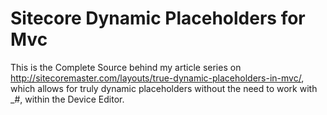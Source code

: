 # Sitecore Dynamic Placeholders for Mvc
This is the Complete Source behind my article series on http://sitecoremaster.com/layouts/true-dynamic-placeholders-in-mvc/, which allows for truly dynamic placeholders without the need to work with _#, within the Device Editor.
